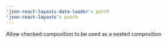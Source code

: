 ```yaml
---
'json-react-layouts-data-loader': patch
'json-react-layouts': patch
---
```


Allow checked composition to be used as a nested composition
